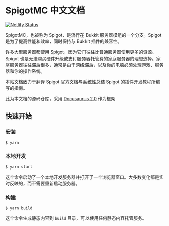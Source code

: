 # SpigotMC 中文文档

[![Netlify Status](https://api.netlify.com/api/v1/badges/cf8ed83d-3813-49d0-8507-8ef64b889ab0/deploy-status)](https://app.netlify.com/sites/spigot-mc/deploys)

SpigotMC，也被称为 Spigot，是流行在 Bukkit 服务器模组的一个分支。Spigot 是为了提高性能和效率，同时保持与 Bukkit 插件的兼容性。

许多大型服务器都使用 Spigot，因为它们往往比普通服务器使用更多的资源。Spigot 也是无法购买硬件升级或支付服务器托管费的家庭服务器的理想选择。家庭服务器往往滞后很多，通常是由于网络滞后，以及你的电脑必须处理游戏、服务器和你的操作系统。

本站文档致力于翻译 Spigot 官方文档与系统性总结 Spigot 的插件开发教程所编写的指南。

此为本文档的源码仓库，采用 [Docusaurus 2.0](https://docusaurus.io/zh-CN/docs) 作为框架

## 快速开始

### 安装

```
$ yarn
```

### 本地开发

```
$ yarn start
```

这个命令启动了一个本地开发服务器并打开了一个浏览器窗口。大多数变化都是实时反映的，而不需要重新启动服务器。

### 构建

```
$ yarn build
```

这个命令生成静态内容到 `build` 目录，可以使用任何静态内容托管服务。
